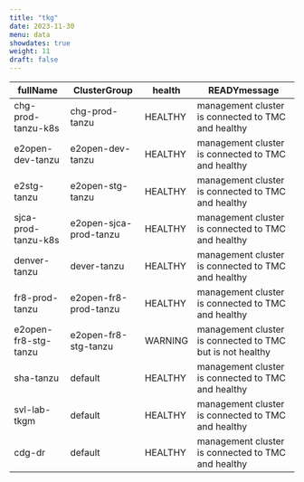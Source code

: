 ```yaml
---
title: "tkg"
date: 2023-11-30
menu: data
showdates: true
weight: 11
draft: false
---
```

<!--more-->
| fullName             | ClusterGroup           | health  | READYmessage                                              |
| -------------------- | ---------------------- | ------- | --------------------------------------------------------- |
| chg-prod-tanzu-k8s   | chg-prod-tanzu         | HEALTHY | management cluster is connected to TMC and healthy        |
| e2open-dev-tanzu     | e2open-dev-tanzu       | HEALTHY | management cluster is connected to TMC and healthy        |
| e2stg-tanzu          | e2open-stg-tanzu       | HEALTHY | management cluster is connected to TMC and healthy        |
| sjca-prod-tanzu-k8s  | e2open-sjca-prod-tanzu | HEALTHY | management cluster is connected to TMC and healthy        |
| denver-tanzu         | dever-tanzu            | HEALTHY | management cluster is connected to TMC and healthy        |
| fr8-prod-tanzu       | e2open-fr8-prod-tanzu  | HEALTHY | management cluster is connected to TMC and healthy        |
| e2open-fr8-stg-tanzu | e2open-fr8-stg-tanzu   | WARNING | management cluster is connected to TMC but is not healthy |
| sha-tanzu            | default                | HEALTHY | management cluster is connected to TMC and healthy        |
| svl-lab-tkgm         | default                | HEALTHY | management cluster is connected to TMC and healthy        |
| cdg-dr               | default                | HEALTHY | management cluster is connected to TMC and healthy        |
